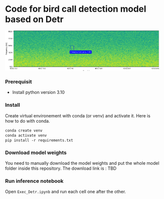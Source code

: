 # Code for bird call detection model based on Detr

![image info](./demo_results/emb_ort.png)

### Prerequisit
- Install python version 3.10

### Install
Create virtual environement with conda (or venv) and activate it.
Here is how to do with conda.

```
conda create venv
conda activate venv
pip install -r requirements.txt
```

### Download model weights
You need to manually download the model weights and put the whole model folder inside this repository. 
The download link is : 
TBD

### Run inference notebook
Open `Exec_Detr.ipynb` and run each cell one after the other.




